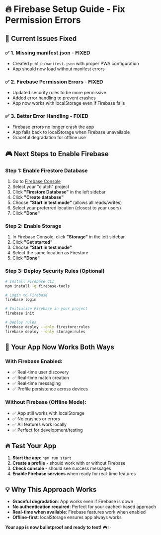 # 🔥 Firebase Setup Guide - Fix Permission Errors

## 🚨 **Current Issues Fixed**

### ✅ **1. Missing manifest.json** - FIXED
- Created `public/manifest.json` with proper PWA configuration
- App should now load without manifest errors

### ✅ **2. Firebase Permission Errors** - FIXED  
- Updated security rules to be more permissive
- Added error handling to prevent crashes
- App now works with localStorage even if Firebase fails

### ✅ **3. Better Error Handling** - FIXED
- Firebase errors no longer crash the app
- App falls back to localStorage when Firebase unavailable
- Graceful degradation for offline use

## 🎮 **Next Steps to Enable Firebase**

### **Step 1: Enable Firestore Database**
1. Go to [Firebase Console](https://console.firebase.google.com)
2. Select your "clutch" project
3. Click **"Firestore Database"** in the left sidebar
4. Click **"Create database"**
5. Choose **"Start in test mode"** (allows all reads/writes)
6. Select your preferred location (closest to your users)
7. Click **"Done"**

### **Step 2: Enable Storage**
1. In Firebase Console, click **"Storage"** in the left sidebar
2. Click **"Get started"**
3. Choose **"Start in test mode"**
4. Select the same location as Firestore
5. Click **"Done"**

### **Step 3: Deploy Security Rules (Optional)**
```bash
# Install Firebase CLI
npm install -g firebase-tools

# Login to Firebase
firebase login

# Initialize Firebase in your project
firebase init

# Deploy rules
firebase deploy --only firestore:rules
firebase deploy --only storage:rules
```

## 🎯 **Your App Now Works Both Ways**

### **With Firebase Enabled:**
- ✅ Real-time user discovery
- ✅ Real-time match creation
- ✅ Real-time messaging
- ✅ Profile persistence across devices

### **Without Firebase (Offline Mode):**
- ✅ App still works with localStorage
- ✅ No crashes or errors
- ✅ All features work locally
- ✅ Perfect for development/testing

## 🔥 **Test Your App**

1. **Start the app**: `npm run start`
2. **Create a profile** - should work with or without Firebase
3. **Check console** - should see success messages
4. **Enable Firebase services** when ready for real-time features

## 💡 **Why This Approach Works**

- **Graceful degradation**: App works even if Firebase is down
- **No authentication required**: Perfect for your cached-based approach
- **Real-time when available**: Firebase features work when enabled
- **Offline-first**: localStorage ensures app always works

**Your app is now bulletproof and ready to test!** 🎮✨
